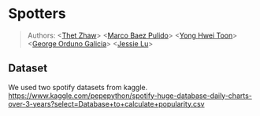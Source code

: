 # Spotters

> Authors: \<[Thet Zhaw](https://github.com/tzaw0)\> \<[Marco Baez Pulido](https://github.com/marcobaez21)\> \<[Yong Hwei Toon](https://github.com/yhtoon)\> \<[George Orduno Galicia](https://github.com/GeorgeO05)\> \<[Jessie Lu](https://github.com/Jess-say)\>   

## Dataset
We used two spotify datasets from kaggle. 
https://www.kaggle.com/pepepython/spotify-huge-database-daily-charts-over-3-years?select=Database+to+calculate+popularity.csv
